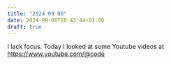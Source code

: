 ```yaml
---
title: "2024 09 06"
date: 2024-09-06T10:43:44+01:00
draft: true
---
```

I lack focus. Today I looked at some Youtube videos at https://www.youtube.com/@code
